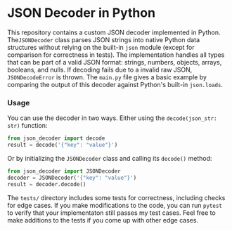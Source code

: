 # JSON Decoder in Python

This repository contains a custom JSON decoder implemented in Python. The`JSONDecoder` class parses JSON strings into native Python data structures without relying on the built-in `json` module (except for comparison for correctness in tests). The implementation handles all types that can be part of a valid JSON format: strings, numbers, objects, arrays, booleans, and nulls. If decoding fails due to a invalid raw JSON, `JSONDecodeError` is thrown. The `main.py` file gives a basic example by comparing the output of this decoder against Python's built-in `json.loads`.

### Usage

You can use the decoder in two ways. Either using the `decode(json_str: str)` function:

```python
from json_decoder import decode
result = decode('{"key": "value"}')
```

Or by initializing the `JSONDecoder` class and calling its `decode()` method:

```python
from json_decoder import JSONDecoder
decoder = JSONDecoder('{"key": "value"}')
result = decoder.decode()
```

The `tests/` directory includes some tests for correctness, including checks for edge cases. If you make modifications to the code, you can run `pytest` to verify that your implementaton still passes my test cases. Feel free to make additions to the tests if you come up with other edge cases.
